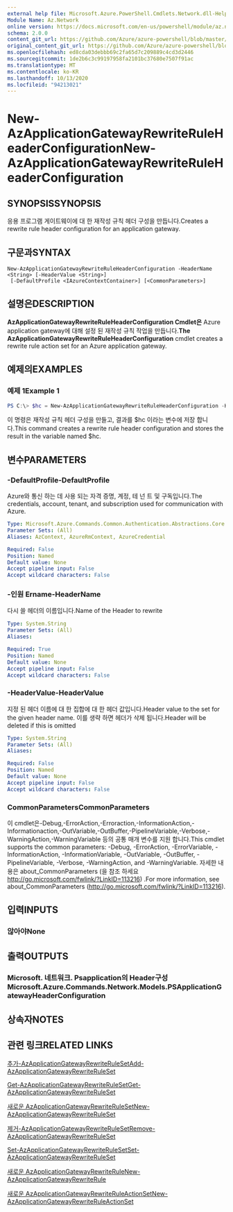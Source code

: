 ```yaml
---
external help file: Microsoft.Azure.PowerShell.Cmdlets.Network.dll-Help.xml
Module Name: Az.Network
online version: https://docs.microsoft.com/en-us/powershell/module/az.network/new-azapplicationgatewayrewriteruleheaderconfiguration
schema: 2.0.0
content_git_url: https://github.com/Azure/azure-powershell/blob/master/src/Network/Network/help/New-AzApplicationGatewayRewriteRuleHeaderConfiguration.md
original_content_git_url: https://github.com/Azure/azure-powershell/blob/master/src/Network/Network/help/New-AzApplicationGatewayRewriteRuleHeaderConfiguration.md
ms.openlocfilehash: ed8cda03debbb69c2fa65d7c209889c4cd3d2446
ms.sourcegitcommit: 1de2b6c3c99197958fa2101bc37680e7507f91ac
ms.translationtype: MT
ms.contentlocale: ko-KR
ms.lasthandoff: 10/13/2020
ms.locfileid: "94213021"
---
```

# <span data-ttu-id="15d73-101">New-AzApplicationGatewayRewriteRuleHeaderConfiguration</span><span class="sxs-lookup"><span data-stu-id="15d73-101">New-AzApplicationGatewayRewriteRuleHeaderConfiguration</span></span>

## <span data-ttu-id="15d73-102">SYNOPSIS</span><span class="sxs-lookup"><span data-stu-id="15d73-102">SYNOPSIS</span></span>
<span data-ttu-id="15d73-103">응용 프로그램 게이트웨이에 대 한 재작성 규칙 헤더 구성을 만듭니다.</span><span class="sxs-lookup"><span data-stu-id="15d73-103">Creates a rewrite rule header configuration for an application gateway.</span></span>

## <span data-ttu-id="15d73-104">구문과</span><span class="sxs-lookup"><span data-stu-id="15d73-104">SYNTAX</span></span>

```
New-AzApplicationGatewayRewriteRuleHeaderConfiguration -HeaderName <String> [-HeaderValue <String>]
 [-DefaultProfile <IAzureContextContainer>] [<CommonParameters>]
```

## <span data-ttu-id="15d73-105">설명은</span><span class="sxs-lookup"><span data-stu-id="15d73-105">DESCRIPTION</span></span>
<span data-ttu-id="15d73-106">**AzApplicationGatewayRewriteRuleHeaderConfiguration Cmdlet은** Azure application gateway에 대해 설정 된 재작성 규칙 작업을 만듭니다.</span><span class="sxs-lookup"><span data-stu-id="15d73-106">**The AzApplicationGatewayRewriteRuleHeaderConfiguration** cmdlet creates a rewrite rule action set for an Azure application gateway.</span></span>

## <span data-ttu-id="15d73-107">예제의</span><span class="sxs-lookup"><span data-stu-id="15d73-107">EXAMPLES</span></span>

### <span data-ttu-id="15d73-108">예제 1</span><span class="sxs-lookup"><span data-stu-id="15d73-108">Example 1</span></span>
```powershell
PS C:\> $hc = New-AzApplicationGatewayRewriteRuleHeaderConfiguration -HeaderName abc -HeaderValue def
```

<span data-ttu-id="15d73-109">이 명령은 재작성 규칙 헤더 구성을 만들고, 결과를 $hc 이라는 변수에 저장 합니다.</span><span class="sxs-lookup"><span data-stu-id="15d73-109">This command creates a rewrite rule header configuration and stores the result in the variable named $hc.</span></span>

## <span data-ttu-id="15d73-110">변수</span><span class="sxs-lookup"><span data-stu-id="15d73-110">PARAMETERS</span></span>

### <span data-ttu-id="15d73-111">-DefaultProfile</span><span class="sxs-lookup"><span data-stu-id="15d73-111">-DefaultProfile</span></span>
<span data-ttu-id="15d73-112">Azure와 통신 하는 데 사용 되는 자격 증명, 계정, 테 넌 트 및 구독입니다.</span><span class="sxs-lookup"><span data-stu-id="15d73-112">The credentials, account, tenant, and subscription used for communication with Azure.</span></span>

```yaml
Type: Microsoft.Azure.Commands.Common.Authentication.Abstractions.Core.IAzureContextContainer
Parameter Sets: (All)
Aliases: AzContext, AzureRmContext, AzureCredential

Required: False
Position: Named
Default value: None
Accept pipeline input: False
Accept wildcard characters: False
```

### <span data-ttu-id="15d73-113">-인원 Ername</span><span class="sxs-lookup"><span data-stu-id="15d73-113">-HeaderName</span></span>
<span data-ttu-id="15d73-114">다시 쓸 헤더의 이름입니다.</span><span class="sxs-lookup"><span data-stu-id="15d73-114">Name of the Header to rewrite</span></span>

```yaml
Type: System.String
Parameter Sets: (All)
Aliases:

Required: True
Position: Named
Default value: None
Accept pipeline input: False
Accept wildcard characters: False
```

### <span data-ttu-id="15d73-115">-HeaderValue</span><span class="sxs-lookup"><span data-stu-id="15d73-115">-HeaderValue</span></span>
<span data-ttu-id="15d73-116">지정 된 헤더 이름에 대 한 집합에 대 한 헤더 값입니다.</span><span class="sxs-lookup"><span data-stu-id="15d73-116">Header value to the set for the given header name.</span></span>
<span data-ttu-id="15d73-117">이를 생략 하면 헤더가 삭제 됩니다.</span><span class="sxs-lookup"><span data-stu-id="15d73-117">Header will be deleted if this is omitted</span></span>

```yaml
Type: System.String
Parameter Sets: (All)
Aliases:

Required: False
Position: Named
Default value: None
Accept pipeline input: False
Accept wildcard characters: False
```

### <span data-ttu-id="15d73-118">CommonParameters</span><span class="sxs-lookup"><span data-stu-id="15d73-118">CommonParameters</span></span>
<span data-ttu-id="15d73-119">이 cmdlet은-Debug,-ErrorAction,-Erroraction,-InformationAction,-Informationaction,-OutVariable,-OutBuffer,-PipelineVariable,-Verbose,-WarningAction,-WarningVariable 등의 공통 매개 변수를 지원 합니다.</span><span class="sxs-lookup"><span data-stu-id="15d73-119">This cmdlet supports the common parameters: -Debug, -ErrorAction, -ErrorVariable, -InformationAction, -InformationVariable, -OutVariable, -OutBuffer, -PipelineVariable, -Verbose, -WarningAction, and -WarningVariable.</span></span> <span data-ttu-id="15d73-120">자세한 내용은 about_CommonParameters (을 참조 하세요 http://go.microsoft.com/fwlink/?LinkID=113216) .</span><span class="sxs-lookup"><span data-stu-id="15d73-120">For more information, see about_CommonParameters (http://go.microsoft.com/fwlink/?LinkID=113216).</span></span>

## <span data-ttu-id="15d73-121">입력</span><span class="sxs-lookup"><span data-stu-id="15d73-121">INPUTS</span></span>

### <span data-ttu-id="15d73-122">않아야</span><span class="sxs-lookup"><span data-stu-id="15d73-122">None</span></span>

## <span data-ttu-id="15d73-123">출력</span><span class="sxs-lookup"><span data-stu-id="15d73-123">OUTPUTS</span></span>

### <span data-ttu-id="15d73-124">Microsoft. 네트워크. Psapplication의 Header구성</span><span class="sxs-lookup"><span data-stu-id="15d73-124">Microsoft.Azure.Commands.Network.Models.PSApplicationGatewayHeaderConfiguration</span></span>

## <span data-ttu-id="15d73-125">상속자</span><span class="sxs-lookup"><span data-stu-id="15d73-125">NOTES</span></span>

## <span data-ttu-id="15d73-126">관련 링크</span><span class="sxs-lookup"><span data-stu-id="15d73-126">RELATED LINKS</span></span>

[<span data-ttu-id="15d73-127">추가-AzApplicationGatewayRewriteRuleSet</span><span class="sxs-lookup"><span data-stu-id="15d73-127">Add-AzApplicationGatewayRewriteRuleSet</span></span>](./Add-AzApplicationGatewayRewriteRuleSet.md)

[<span data-ttu-id="15d73-128">Get-AzApplicationGatewayRewriteRuleSet</span><span class="sxs-lookup"><span data-stu-id="15d73-128">Get-AzApplicationGatewayRewriteRuleSet</span></span>](./Get-AzApplicationGatewayRewriteRuleSet.md)

[<span data-ttu-id="15d73-129">새로운 AzApplicationGatewayRewriteRuleSet</span><span class="sxs-lookup"><span data-stu-id="15d73-129">New-AzApplicationGatewayRewriteRuleSet</span></span>](./New-AzApplicationGatewayRewriteRuleSet.md)

[<span data-ttu-id="15d73-130">제거-AzApplicationGatewayRewriteRuleSet</span><span class="sxs-lookup"><span data-stu-id="15d73-130">Remove-AzApplicationGatewayRewriteRuleSet</span></span>](./Remove-AzApplicationGatewayRewriteRuleSet.md)

[<span data-ttu-id="15d73-131">Set-AzApplicationGatewayRewriteRuleSet</span><span class="sxs-lookup"><span data-stu-id="15d73-131">Set-AzApplicationGatewayRewriteRuleSet</span></span>](./Set-AzApplicationGatewayRewriteRuleSet.md)

[<span data-ttu-id="15d73-132">새로운 AzApplicationGatewayRewriteRule</span><span class="sxs-lookup"><span data-stu-id="15d73-132">New-AzApplicationGatewayRewriteRule</span></span>](./New-AzApplicationGatewayRewriteRule.md)

[<span data-ttu-id="15d73-133">새로운 AzApplicationGatewayRewriteRuleActionSet</span><span class="sxs-lookup"><span data-stu-id="15d73-133">New-AzApplicationGatewayRewriteRuleActionSet</span></span>](./New-AzApplicationGatewayRewriteRuleActionSet.md)
